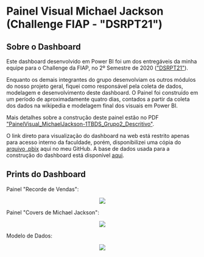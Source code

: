 # Painel Visual Michael Jackson (Challenge FIAP - "DSRPT21")

## Sobre o Dashboard

Este dashboard desenvolvido em Power BI foi um dos entregáveis da minha equipe para o Challenge da FIAP, no 2º Semestre de 2020 (["DSRPT21"](https://www.fiap.com.br/graduacao/dsrpt21/)).

Enquanto os demais integrantes do grupo desenvolviam os outros módulos do nosso projeto geral, fiquei como responsável pela coleta de dados, modelagem e desenvolvimento deste dashboard. O Painel foi construído em um período de aproximadamente quatro dias, contados a partir da coleta dos dados na wikipedia e modelagem final dos visuais em Power BI.

Mais detalhes sobre a construção deste painel estão no PDF ["PainelVisual_MichaelJackson-1TBDS_Grupo2_Descritivo"](https://github.com/andrecontisilva/Portfolio/blob/main/PowerBI/PainelVisualMJ/PainelVisual_MichaelJackson-1TBDS_Grupo2_Descritivo.pdf).

O link direto para visualização do dashboard na web está restrito apenas para acesso interno da faculdade, porém, disponibilizei uma cópia do [arquivo .pbix](https://github.com/andrecontisilva/Portfolio/raw/main/PowerBI/PainelVisualMJ/PainelVisual_MichaelJackson-1TBDS_Grupo2.pbix) aqui no meu GitHub.
A base de dados usada para a construção do dashboard está disponível [aqui](https://github.com/andrecontisilva/Portfolio/tree/main/PowerBI/PainelVisualMJ/BaseDados).

## Prints do Dashboard

Painel "Recorde de Vendas":

<p align="center">
  <img src = "https://i.imgur.com/XBjahDZl.png">
</p>

Painel "Covers de Michael Jackson":

<p align="center">
  <img src = "https://i.imgur.com/4thVeqQl.png">
</p>

Modelo de Dados:

<p align="center">
  <img src = "https://i.imgur.com/gvFcMKYl.png">
</p>
